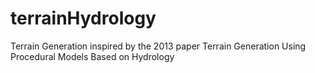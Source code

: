 # terrainHydrology
Terrain Generation inspired by the 2013 paper Terrain Generation Using Procedural Models Based on Hydrology
